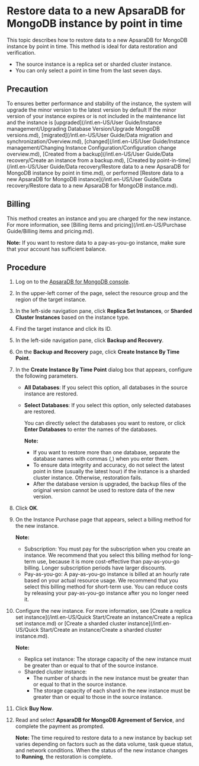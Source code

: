 # Restore data to a new ApsaraDB for MongoDB instance by point in time

This topic describes how to restore data to a new ApsaraDB for MongoDB instance by point in time. This method is ideal for data restoration and verification.

-   The source instance is a replica set or sharded cluster instance.
-   You can only select a point in time from the last seven days.

## Precaution

To ensures better performance and stability of the instance, the system will upgrade the minor version to the latest version by default If the minor version of your instance expires or is not included in the maintenance list and the instance is [upgraded](/intl.en-US/User Guide/Instance management/Upgrading Database Version/Upgrade MongoDB versions.md), [migrated](/intl.en-US/User Guide/Data migration and synchronization/Overview.md), [changed](/intl.en-US/User Guide/Instance management/Changing Instance Configuration/Configuration change overview.md), [Created from a backup](/intl.en-US/User Guide/Data recovery/Create an instance from a backup.md), [Created by point-in-time](/intl.en-US/User Guide/Data recovery/Restore data to a new ApsaraDB for MongoDB instance by point in time.md), or performed [Restore data to a new ApsaraDB for MongoDB instance](/intl.en-US/User Guide/Data recovery/Restore data to a new ApsaraDB for MongoDB instance.md).

## Billing

This method creates an instance and you are charged for the new instance. For more information, see [Billing items and pricing](/intl.en-US/Purchase Guide/Billing items and pricing.md).

**Note:** If you want to restore data to a pay-as-you-go instance, make sure that your account has sufficient balance.

## Procedure

1.  Log on to the [ApsaraDB for MongoDB console](https://mongodb.console.aliyun.com/).

2.  In the upper-left corner of the page, select the resource group and the region of the target instance.

3.  In the left-side navigation pane, click **Replica Set Instances**, or **Sharded Cluster Instances** based on the instance type.

4.  Find the target instance and click its ID.

5.  In the left-side navigation pane, click **Backup and Recovery**.

6.  On the **Backup and Recovery** page, click **Create Instance By Time Point**.

7.  In the **Create Instance By Time Point** dialog box that appears, configure the following parameters.

    -   **All Databases**: If you select this option, all databases in the source instance are restored.
    -   **Select Databases**: If you select this option, only selected databases are restored.

        You can directly select the databases you want to restore, or click **Enter Databases** to enter the names of the databases.

        **Note:**

        -   If you want to restore more than one database, separate the database names with commas \(,\) when you enter them.
        -   To ensure data integrity and accuracy, do not select the latest point in time \(usually the latest hour\) if the instance is a sharded cluster instance. Otherwise, restoration fails.
        -   After the database version is upgraded, the backup files of the original version cannot be used to restore data of the new version.
8.  Click **OK**.

9.  On the Instance Purchase page that appears, select a billing method for the new instance.

    **Note:**

    -   Subscription: You must pay for the subscription when you create an instance. We recommend that you select this billing method for long-term use, because it is more cost-effective than pay-as-you-go billing. Longer subscription periods have larger discounts.
    -   Pay-as-you-go: A pay-as-you-go instance is billed at an hourly rate based on your actual resource usage. We recommend that you select this billing method for short-term use. You can reduce costs by releasing your pay-as-you-go instance after you no longer need it.
10. Configure the new instance. For more information, see [Create a replica set instance](/intl.en-US/Quick Start/Create an instance/Create a replica set instance.md) or [Create a sharded cluster instance](/intl.en-US/Quick Start/Create an instance/Create a sharded cluster instance.md).

    **Note:**

    -   Replica set instance: The storage capacity of the new instance must be greater than or equal to that of the source instance.
    -   Sharded cluster instance:
        -   The number of shards in the new instance must be greater than or equal to that in the source instance.
        -   The storage capacity of each shard in the new instance must be greater than or equal to those in the source instance.
11. Click **Buy Now**.

12. Read and select **ApsaraDB for MongoDB Agreement of Service**, and complete the payment as prompted.

    **Note:** The time required to restore data to a new instance by backup set varies depending on factors such as the data volume, task queue status, and network conditions. When the status of the new instance changes to **Running**, the restoration is complete.


